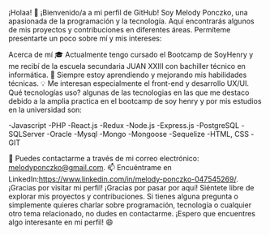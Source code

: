 ¡Holaa! 👋
¡Bienvenido/a a mi perfil de GitHub! Soy Melody Ponczko, una apasionada de la programación y la tecnología. Aquí encontrarás algunos de mis proyectos y contribuciones en diferentes áreas. Permíteme presentarte un poco sobre mí y mis intereses:

Acerca de mí
🎓 Actualmente tengo cursado el Bootcamp de SoyHenry y me recibí de la escuela secundaria JUAN XXIII con bachiller técnico en informática.
🌱 Siempre estoy aprendiendo y mejorando mis habilidades técnicas.
💡 Me interesan especialmente el front-end y desarrollo UX/UI.
Qué tecnologías uso?
algunas de las tecnologias en las que me destaco debido a la amplia practica en el bootcamp de soy henry y por mis estudios en la universidad son:

-Javascript
-PHP
-React.js
-Redux
-Node.js
-Express.js
-PostgreSQL
-SQLServer
-Oracle
-Mysql
-Mongo
-Mongoose
-Sequelize
-HTML, CSS
-GIT

📧 Puedes contactarme a través de mi correo electrónico: melodyponczko@gmail.com.
📫 Encuéntrame en LinkedIn:https://www.linkedin.com/in/melody-ponczko-047545269/.
¡Gracias por visitar mi perfil!
¡Gracias por pasar por aquí! Siéntete libre de explorar mis proyectos y contribuciones. Si tienes alguna pregunta o simplemente quieres charlar sobre programación, tecnología o cualquier otro tema relacionado, no dudes en contactarme. ¡Espero que encuentres algo interesante en mi perfil! 😄
